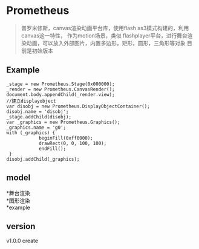 # Prometheus
> 普罗米修斯，canvas渲染动画平台库，使用flash as3模式构建的，利用canvas这一特性，
作为motion场景，类似 flashplayer平台，进行舞台渲染动画，可以放入外部图片，内置多边形，矩形，圆形，三角形等对象
目前是初始版本


## Example
```
_stage = new Prometheus.Stage(0x000000);
_render = new Prometheus.CanvasRender();
document.body.appendChild(_render.view);
//建立displayobject
var disobj = new Prometheus.DisplayObjectContainer();
disobj.name = 'disobj';
_stage.addChild(disobj);
var _graphics = new Prometheus.Graphics();
_graphics.name = 'g0';
with (_graphics) {
            beginFill(0xff0000);
            drawRect(0, 0, 100, 100);
            endFill();
 }
disobj.addChild(_graphics);
```

## model
*舞台渲染<br/>
*图形渲染<br/>
*example<br/>

## version
v1.0.0 create
